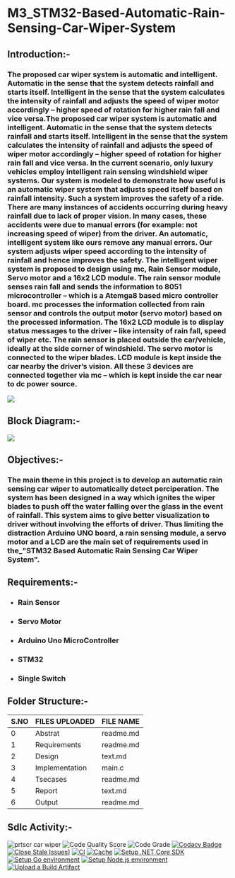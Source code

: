 # M3_STM32-Based-Automatic-Rain-Sensing-Car-Wiper-System

## Introduction:-
### The proposed car wiper system is automatic and intelligent. Automatic in the sense that the system detects rainfall and starts itself. Intelligent in the sense that the system calculates the intensity of rainfall and adjusts the speed of wiper motor accordingly – higher speed of rotation for higher rain fall and vice versa.The proposed car wiper system is automatic and intelligent. Automatic in the sense that the system detects rainfall and starts itself. Intelligent in the sense that the system calculates the intensity of rainfall and adjusts the speed of wiper motor accordingly – higher speed of rotation for higher rain fall and vice versa. In the current scenario, only luxury vehicles employ intelligent rain sensing windshield wiper systems. Our system is modeled to demonstrate how useful is an automatic wiper system that adjusts speed itself based on rainfall intensity. Such a system improves the safety of a ride. There are many instances of accidents occurring during heavy rainfall due to lack of proper vision. In many cases, these accidents were due to manual errors (for example: not increasing speed of wiper) from the driver. An automatic, intelligent system like ours remove any manual errors. Our system adjusts wiper speed according to the intensity of rainfall and hence improves the safety. The intelligent wiper system is proposed to design using mc, Rain Sensor module, Servo motor and a 16x2 LCD module. The rain sensor module senses rain fall and sends the information to 8051 microcontroller – which is a Atemga8 based micro controller board. mc processes the information collected from rain sensor and controls the output motor (servo motor) based on the processed information. The 16x2 LCD module is to display status messages to the driver – like intensity of rain fall, speed of wiper etc. The rain sensor is placed outside the car/vehicle, ideally at the side corner of windshield. The servo motor is connected to the wiper blades. LCD module is kept inside the car nearby the driver’s vision. All these 3 devices are connected together via mc – which is kept inside the car near to dc power source.

![](https://s3.amazonaws.com/assets.knowyourparts.com/app/uploads/2013/07/926942wipersrai_00000046668.jpg)

## Block Diagram:-

![](https://nevonprojects.com/wp-content/uploads/2015/08/Rain-Sensing-Automatic-Car-Wiper-block.png)

## Objectives:-

### The main theme in this project is to develop an automatic rain sensing car wiper to automatically detect perciperation. The system has been designed in a way which ignites the wiper blades to push off the water falling over the glass in the event of rainfall. This system aims to give better visualization to driver without involving the efforts of driver. Thus limiting the distraction Arduino UNO board, a rain sensing module, a servo motor and a LCD are the main set of requirements used in the_"STM32 Based Automatic Rain Sensing Car Wiper System".

## Requirements:-
* ###  Rain Sensor
* ###  Servo Motor
* ###  Arduino Uno MicroController
* ###  STM32
* ### Single Switch

## Folder Structure:-
|S.NO|FILES UPLOADED|FILE NAME|
|----|--------------|---------|
|0|Abstrat|readme.md|
|1|Requirements|readme.md|
|2|Design|text.md|
|3|Implementation|main.c|
|4|Tsecases|readme.md|
|5|Report|text.md|
|6|Output|readme.md|

## Sdlc Activity:-
![prtscr car  wiper](https://user-images.githubusercontent.com/101544562/168419021-93cebdd9-d791-4f46-a761-27635c921739.png)
![Code Quality Score](https://api.codiga.io/project/33305/score/svg)
![Code Grade](https://api.codiga.io/project/33305/status/svg)
[![Codacy Badge](https://app.codacy.com/project/badge/Grade/7e8e461f566f44cd8b3c0f999211fdbe)](https://www.codacy.com/gh/NagaveniGowthakatla/M3_Automatic-Rain-Sensing-Car-Wiper-System/dashboard?utm_source=github.com&amp;utm_medium=referral&amp;utm_content=NagaveniGowthakatla/M3_Automatic-Rain-Sensing-Car-Wiper-System&amp;utm_campaign=Badge_Grade)
[![Close Stale Issues](https://github.com/NagaveniGowthakatla/M3_Automatic-Rain-Sensing-Car-Wiper-System/actions/workflows/Close%20Stale%20Issues.yml/badge.svg)](https://github.com/NagaveniGowthakatla/M3_Automatic-Rain-Sensing-Car-Wiper-System/actions/workflows/Close%20Stale%20Issues.yml)]
[![CI](https://github.com/NagaveniGowthakatla/M3_Automatic-Rain-Sensing-Car-Wiper-System/actions/workflows/CI.yml/badge.svg)](https://github.com/NagaveniGowthakatla/M3_Automatic-Rain-Sensing-Car-Wiper-System/actions/workflows/CI.yml)
[![Cache](https://github.com/NagaveniGowthakatla/M3_Automatic-Rain-Sensing-Car-Wiper-System/actions/workflows/Cache.yml/badge.svg)](https://github.com/NagaveniGowthakatla/M3_Automatic-Rain-Sensing-Car-Wiper-System/actions/workflows/Cache.yml)
[![Setup .NET Core SDK](https://github.com/NagaveniGowthakatla/M3_Automatic-Rain-Sensing-Car-Wiper-System/actions/workflows/Setup%20.NET%20Core%20SDK.yml/badge.svg)](https://github.com/NagaveniGowthakatla/M3_Automatic-Rain-Sensing-Car-Wiper-System/actions/workflows/Setup%20.NET%20Core%20SDK.yml)
[![Setup Go environment](https://github.com/NagaveniGowthakatla/M3_Automatic-Rain-Sensing-Car-Wiper-System/actions/workflows/Setup%20Go%20environment.yml/badge.svg)](https://github.com/NagaveniGowthakatla/M3_Automatic-Rain-Sensing-Car-Wiper-System/actions/workflows/Setup%20Go%20environment.yml)
[![Setup Node.js environment](https://github.com/NagaveniGowthakatla/M3_Automatic-Rain-Sensing-Car-Wiper-System/actions/workflows/Setup%20Node.js%20environment.yml/badge.svg)](https://github.com/NagaveniGowthakatla/M3_Automatic-Rain-Sensing-Car-Wiper-System/actions/workflows/Setup%20Node.js%20environment.yml)
[![Upload a Build Artifact](https://github.com/NagaveniGowthakatla/M3_Automatic-Rain-Sensing-Car-Wiper-System/actions/workflows/Upload%20a%20Build%20Artifact.yml/badge.svg)](https://github.com/NagaveniGowthakatla/M3_Automatic-Rain-Sensing-Car-Wiper-System/actions/workflows/Upload%20a%20Build%20Artifact.yml)




